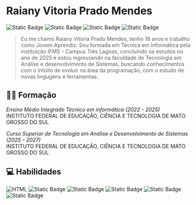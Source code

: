 # Raiany Vitoria Prado Mendes
![Static Badge](https://img.shields.io/badge/Linkedin-0000?style=for-the-badge&color=%23007bb5&link=https%3A%2F%2Fwww.linkedin.com%2Fin%2Fraiany-mendes-a57636347%2F)
![Static Badge](https://img.shields.io/badge/Instagram-FF0069?style=for-the-badge&logo=Instagram&color=%23c32aa3&link=https%3A%2F%2Fwww.instagram.com%2Fraiany_vit%2F)
![Static Badge](https://img.shields.io/badge/DIO-000?style=for-the-badge&color=%233128ea&link=https%3A%2F%2Fweb.dio.me%2Fusers%2Fraianyvitoriapm%2F%3Ftab%3Dachievements)
![Static Badge](https://img.shields.io/badge/GitHub-181717?style=for-the-badge&logo=GitHub&logoColor=white&link=https%3A%2F%2Fgithub.com%2FRaianyMendes)


>  Eu me chamo Raiany Vitoria Prado Mendes, tenho 18 anos e trabalho como Jovem Aprendiz. Sou formada em Técnica em Informática pela instituição IFMS - Campus Três Lagoas, concluíndo os estudos no ano de 2025 e estou ingressando na faculdade de Tecnologia em Análise e desenvolvimento de Sistemas, buscando conhecimentos com o intúito de evoluir na área da programação, com o estudo de novas lingugens e ferramentas. 

## 👩‍🎓 Formação
*Ensino Médio Integrado Técnico em informática (2022 - 2025)*\
INSTITUTO FEDERAL DE EDUCAÇÃO, CIÊNCIA E TECNOLOGIA DE MATO GROSSO DO SUL

*Curso Superior de Tecnologia em Análise e Desenvolvimento de Sistemas (2025 - 2027)*\
INSTITUTO FEDERAL DE EDUCAÇÃO, CIÊNCIA E TECNOLOGIA DE MATO GROSSO DO SUL

## 💻 Habilidades
![HTML](https://img.shields.io/badge/HTML5-E34F26?style=flat&logo=html5&logoColor=white)
![Static Badge](https://img.shields.io/badge/CSS-663399?style=flat&logo=css&logoColor=white&color=2965f1)
![Static Badge](https://img.shields.io/badge/JavaScript-F7DF1E?style=flat&logo=JavaScript&logoColor=white)
![Static Badge](https://img.shields.io/badge/PHP-777BB4?style=flat&logo=PHP&logoColor=white)
![Static Badge](https://img.shields.io/badge/MySQL-4479A1?style=flat&logo=MySQL&logoColor=white)
![Static Badge](https://img.shields.io/badge/Bootstrap-7952B3?style=flat&logo=Bootstrap&logoColor=white)

